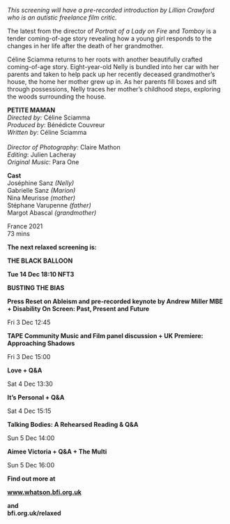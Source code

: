 


_This screening will have a pre-recorded introduction by Lillian Crawford who is an autistic freelance film critic._

The latest from the director of _Portrait of a Lady on Fire_ and _Tomboy_ is a tender coming-of-age story revealing how a young girl responds to the changes in her life after the death of her grandmother.

Céline Sciamma returns to her roots with another beautifully crafted coming-of-age story. Eight-year-old Nelly is bundled into her car with her parents and taken to help pack up her recently deceased grandmother’s house, the home her mother grew up in. As her parents fill boxes and sift through possessions, Nelly traces her mother’s childhood steps, exploring the woods surrounding the house.  

**PETITE MAMAN**<br>
_Directed by:_ Céline Sciamma<br>
_Produced by_: Bénédicte Couvreur<br>
_Written by_: Céline Sciamma<br>  
_Director of Photography_: Claire Mathon<br>
_Editing_: Julien Lacheray<br>
_Original Music_: Para One<br>

**Cast**  
Joséphine Sanz _(Nelly)_  
Gabrielle Sanz _(Marion)_  
Nina Meurisse _(mother)_  
Stéphane Varupenne _(father)_  
Margot Abascal _(grandmother)_  

France 2021  
73 mins  



**The next relaxed screening is:**

**THE BLACK BALLOON**

**Tue 14 Dec 18:10 NFT3**

**BUSTING THE BIAS**

**Press Reset on Ableism and pre-recorded keynote by Andrew Miller MBE + Disability On Screen: Past, Present and Future**

Fri 3 Dec 12:45

**TAPE Community Music and Film panel discussion + UK Premiere: Approaching Shadows**

Fri 3 Dec 15:00

**Love + Q&A**

Sat 4 Dec 13:30

**It’s Personal + Q&A**

Sat 4 Dec 15:15

**Talking Bodies: A Rehearsed Reading & Q&A**

Sun 5 Dec 14:00

**Aimee Victoria + Q&A + The Multi**

Sun 5 Dec 16:00

**Find out more at**

**www.whatson.bfi.org.uk**

**and  
bfi.org.uk/relaxed**
<!--stackedit_data:
eyJoaXN0b3J5IjpbLTI1OTQ4NDI0OF19
-->